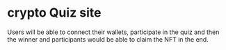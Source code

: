 # crypto Quiz site 
Users will be able to connect their wallets, participate in the quiz and then the winner and participants would be able to claim the NFT in the end. 
